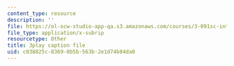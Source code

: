 ```yaml
---
content_type: resource
description: ''
file: https://ol-ocw-studio-app-qa.s3.amazonaws.com/courses/3-091sc-introduction-to-solid-state-chemistry-fall-2010/c038825c83690b5b563b2e1d74b84da0_AFS4JbQGB0c.srt
file_type: application/x-subrip
resourcetype: Other
title: 3play caption file
uid: c038825c-8369-0b5b-563b-2e1d74b84da0
---
```

